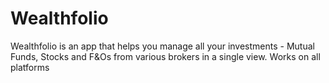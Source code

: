 # Wealthfolio
Wealthfolio is an app that helps you manage all your investments - Mutual Funds, Stocks and F&amp;Os from various brokers in a single view. Works on all platforms
